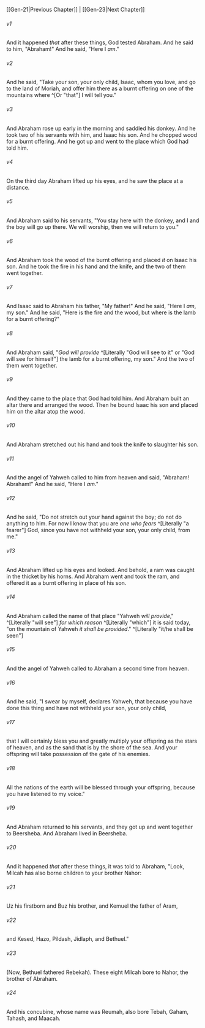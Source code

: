 ﻿---
aliases:
  - Genesis 22
---

[[Gen-21|Previous Chapter]] | [[Gen-23|Next Chapter]]

###### v1
And it happened _that_ after these things, God tested Abraham. And he said to him, "Abraham!" And he said, "Here I _am_."

###### v2
And he said, "Take your son, your only child, Isaac, whom you love, and go to the land of Moriah, and offer him there as a burnt offering on one of the mountains where ^[Or "that"] I will tell you."

###### v3
And Abraham rose up early in the morning and saddled his donkey. And he took two of his servants with him, and Isaac his son. And he chopped wood for a burnt offering. And he got up and went to the place which God had told him.

###### v4
On the third day Abraham lifted up his eyes, and he saw the place at a distance.

###### v5
And Abraham said to his servants, "You stay here with the donkey, and I and the boy will go up there. We will worship, then we will return to you."

###### v6
And Abraham took the wood of the burnt offering and placed _it_ on Isaac his son. And he took the fire in his hand and the knife, and the two of them went together.

###### v7
And Isaac said to Abraham his father, "My father!" And he said, "Here I _am_, my son." And he said, "Here is the fire and the wood, but where is the lamb for a burnt offering?"

###### v8
And Abraham said, "_God will provide_ ^[Literally "God will see to it" or "God will see for himself"] the lamb for a burnt offering, my son." And the two of them went together.

###### v9
And they came to the place that God had told him. And Abraham built an altar there and arranged the wood. Then he bound Isaac his son and placed him on the altar atop the wood.

###### v10
And Abraham stretched out his hand and took the knife to slaughter his son.

###### v11
And the angel of Yahweh called to him from heaven and said, "Abraham! Abraham!" And he said, "Here I _am_."

###### v12
And he said, "Do not stretch out your hand against the boy; do not do anything to him. For now I know that you are _one who fears_ ^[Literally "a fearer"] God, since you have not withheld your son, your only child, from me."

###### v13
And Abraham lifted up his eyes and looked. And behold, a ram was caught in the thicket by his horns. And Abraham went and took the ram, and offered it as a burnt offering in place of his son.

###### v14
And Abraham called the name of that place "Yahweh _will provide_," ^[Literally "will see"] _for which reason_ ^[Literally "which"] it is said today, "on the mountain of Yahweh _it shall be provided_." ^[Literally "it/he shall be seen"]

###### v15
And the angel of Yahweh called to Abraham a second time from heaven.

###### v16
And he said, "I swear by myself, declares Yahweh, that because you have done this thing and have not withheld your son, your only child,

###### v17
that I will certainly bless you and greatly multiply your offspring as the stars of heaven, and as the sand that is by the shore of the sea. And your offspring will take possession of the gate of his enemies.

###### v18
All the nations of the earth will be blessed through your offspring, because you have listened to my voice."

###### v19
And Abraham returned to his servants, and they got up and went together to Beersheba. And Abraham lived in Beersheba.

###### v20
And it happened _that_ after these things, it was told to Abraham, "Look, Milcah has also borne children to your brother Nahor:

###### v21
Uz his firstborn and Buz his brother, and Kemuel the father of Aram,

###### v22
and Kesed, Hazo, Pildash, Jidlaph, and Bethuel."

###### v23
(Now, Bethuel fathered Rebekah). These eight Milcah bore to Nahor, the brother of Abraham.

###### v24
And his concubine, whose name was Reumah, also bore Tebah, Gaham, Tahash, and Maacah.
